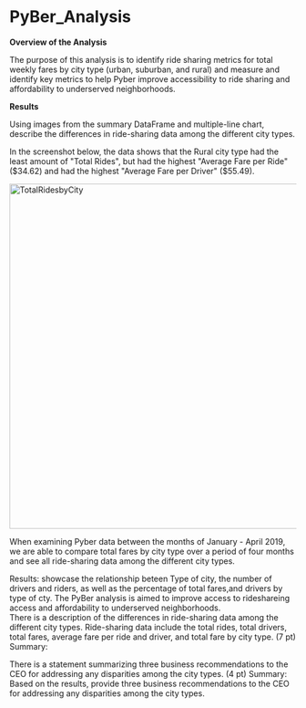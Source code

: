 # PyBer_Analysis

**Overview of the Analysis**

The purpose of this analysis is to identify ride sharing metrics for total weekly fares by city type (urban, suburban, and rural) and measure and identify key metrics to help Pyber improve accessibility to ride sharing and affordability to underserved neighborhoods.  

**Results**

Using images from the summary DataFrame and multiple-line chart, describe the differences in ride-sharing data among the different city types.

In the screenshot below, the data shows that the Rural city type had the least amount of "Total Rides", but had the highest "Average Fare per Ride" ($34.62) and had the highest "Average Fare per Driver" ($55.49).

<img width="605" alt="TotalRidesbyCity" src="https://user-images.githubusercontent.com/106992995/180714047-32ba03c9-93af-476c-97d6-5da813da3e23.png">

When examining Pyber data between the months of January - April 2019, we are able to compare total fares by city type over a period of four months and see all ride-sharing data among the different city types. 


Results:
showcase the relationship beteen Type of city, the number of drivers and riders, as well as the percentage of total fares,and drivers by type of cty. The PyBer analysis is aimed to improve access to rideshareing access and affordability to underserved neighborhoods.  
There is a description of the differences in ride-sharing data among the different city types. Ride-sharing data include the total rides, total drivers, total fares, average fare per ride and driver, and total fare by city type. (7 pt)
Summary:

There is a statement summarizing three business recommendations to the CEO for addressing any disparities among the city types. (4 pt)
Summary: Based on the results, provide three business recommendations to the CEO for addressing any disparities among the city types.
